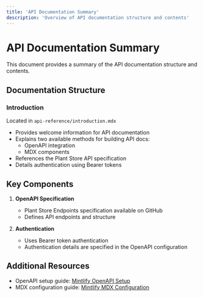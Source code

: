 ```yaml
---
title: 'API Documentation Summary'
description: 'Overview of API documentation structure and contents'
---
```


# API Documentation Summary

This document provides a summary of the API documentation structure and contents.

## Documentation Structure

### Introduction
Located in `api-reference/introduction.mdx`
- Provides welcome information for API documentation
- Explains two available methods for building API docs:
  - OpenAPI integration
  - MDX components
- References the Plant Store API specification
- Details authentication using Bearer tokens

## Key Components
1. **OpenAPI Specification**
   - Plant Store Endpoints specification available on GitHub
   - Defines API endpoints and structure

2. **Authentication**
   - Uses Bearer token authentication
   - Authentication details are specified in the OpenAPI configuration

## Additional Resources
- OpenAPI setup guide: [Mintlify OpenAPI Setup](https://mintlify.com/docs/api-playground/openapi/setup)
- MDX configuration guide: [Mintlify MDX Configuration](https://mintlify.com/docs/api-playground/mdx/configuration)